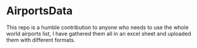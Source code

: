 # AirportsData
This repo is a humble contribution to anyone who needs to use the whole world airports list, I have gathered them all in an excel sheet and uploaded them with different formats.

